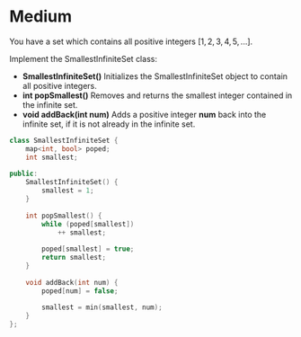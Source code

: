 # Medium

You have a set which contains all positive integers $[1, 2, 3, 4, 5, ...]$.

Implement the SmallestInfiniteSet class:

- **SmallestInfiniteSet()** Initializes the SmallestInfiniteSet object to contain all positive integers.
- **int popSmallest()** Removes and returns the smallest integer contained in the infinite set.
- **void addBack(int num)** Adds a positive integer **num** back into the infinite set, if it is not already in the infinite set.

```cpp
class SmallestInfiniteSet {
    map<int, bool> poped;
    int smallest;
    
public:
    SmallestInfiniteSet() {
        smallest = 1;
    }
    
    int popSmallest() {
        while (poped[smallest])
            ++ smallest;
        
        poped[smallest] = true;
        return smallest;
    }
    
    void addBack(int num) {
        poped[num] = false;
        
        smallest = min(smallest, num);
    }
};
```

